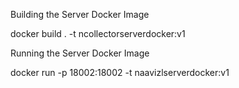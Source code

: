 Building the Server Docker Image

docker build . -t ncollectorserverdocker:v1

Running the Server Docker Image

docker run -p 18002:18002 -t naavizlserverdocker:v1